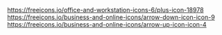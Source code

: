 https://freeicons.io/office-and-workstation-icons-6/plus-icon-18978
https://freeicons.io/business-and-online-icons/arrow-down-icon-icon-9
https://freeicons.io/business-and-online-icons/arrow-up-icon-icon-4
